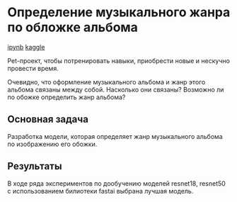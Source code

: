 # Определение музыкального жанра по обложке альбома

[ipynb](https://github.com/AleksanderKholodov/genre_recognition_by_cover/blob/6effd32cf0cc677f67daf17ca22c5dbfb7afb46b/genre-recognition-with-fast-ai.ipynb)
[kaggle](https://www.kaggle.com/code/aleksandrkholodov/genre-recognition-with-fast-ai)


Pet-проект, чтобы потренировать навыки, приобрести новые и нескучно провести время.

Очевидно, что оформление музыкального альбома и жанр этого альбома связаны между собой. Насколько они связаны? Возможно ли по обожке определить жанр альбома?

## Основная задача

Разработка модели, которая определяет жанр музыкального альбома по изображению его обожки.

## Результаты
В ходе ряда экспериментов по дообучению моделей resnet18, resnet50 с использованием билиотеки fastai выбрана лучшая модель.
